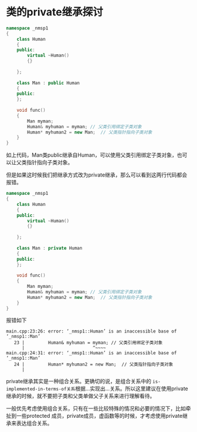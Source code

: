 # 类的private继承探讨

```c++
namespace _nmsp1
{
    class Human
    {
    public:
        virtual ~Human()
        {}
        
    };
    
    class Man : public Human
    {
    public:
    };
    
    void func()
    {
        Man myman;
        Human& myhuman = myman; // 父类引用绑定子类对象
        Human* myhuman2 = new Man;  // 父类指针指向子类对象
    }
}
```

如上代码，Man类public继承自Human，可以使用父类引用绑定子类对象，也可以让父类指针指向子类对象。

但是如果这时候我们把继承方式改为private继承，那么可以看到这两行代码都会报错。

```c++
namespace _nmsp1
{
    class Human
    {
    public:
        virtual ~Human()
        {}
        
    };
    
    class Man : private Human
    {
    public:
    };
    
    void func()
    {
        Man myman;
        Human& myhuman = myman; // 父类引用绑定子类对象
        Human* myhuman2 = new Man;  // 父类指针指向子类对象
    }
}
```

报错如下

```shell
main.cpp:23:26: error: ‘_nmsp1::Human’ is an inaccessible base of ‘_nmsp1::Man’
   23 |         Human& myhuman = myman; // 父类引用绑定子类对象
      |                          ^~~~~
main.cpp:24:31: error: ‘_nmsp1::Human’ is an inaccessible base of ‘_nmsp1::Man’
   24 |         Human* myhuman2 = new Man;  // 父类指针指向子类对象
      |
```

private继承其实是一种组合关系。更确切的说，是组合关系中的 `is-implemented-in-terms-of关系`根据...实现出...关系。所以这里建议在使用private继承的时候，就不要把子类和父类单做父子关系来进行理解看待。

一般优先考虑使用组合关系，只有在一些比较特殊的情况和必要的情况下，比如牵扯到一些protected 成员，private成员，虚函数等的时候，才考虑使用private继承来表达组合关系。
